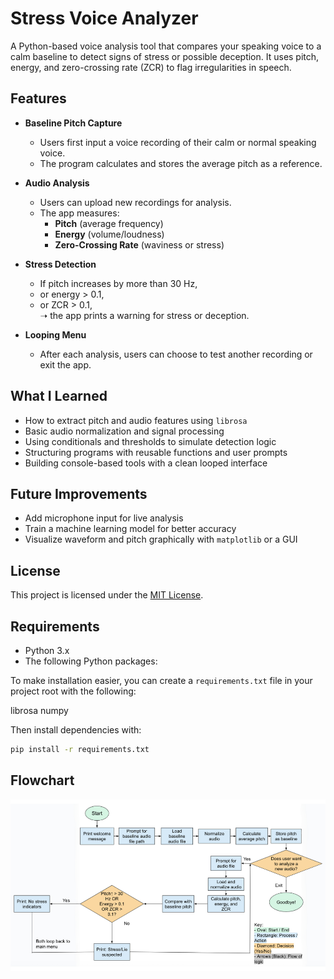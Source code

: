 # Stress Voice Analyzer

A Python-based voice analysis tool that compares your speaking voice to a calm baseline to detect signs of stress or possible deception. It uses pitch, energy, and zero-crossing rate (ZCR) to flag irregularities in speech.

## Features

- **Baseline Pitch Capture**
  - Users first input a voice recording of their calm or normal speaking voice.
  - The program calculates and stores the average pitch as a reference.

- **Audio Analysis**
  - Users can upload new recordings for analysis.
  - The app measures:
    - **Pitch** (average frequency)
    - **Energy** (volume/loudness)
    - **Zero-Crossing Rate** (waviness or stress)

- **Stress Detection**
  - If pitch increases by more than 30 Hz,
  - or energy > 0.1,
  - or ZCR > 0.1,  
    ➝ the app prints a warning for stress or deception.

- **Looping Menu**
  - After each analysis, users can choose to test another recording or exit the app.

## What I Learned

- How to extract pitch and audio features using `librosa`
- Basic audio normalization and signal processing
- Using conditionals and thresholds to simulate detection logic
- Structuring programs with reusable functions and user prompts
- Building console-based tools with a clean looped interface

## Future Improvements

- Add microphone input for live analysis
- Train a machine learning model for better accuracy
- Visualize waveform and pitch graphically with `matplotlib` or a GUI

## License

This project is licensed under the [MIT License](LICENSE).

## Requirements 

- Python 3.x
- The following Python packages:

To make installation easier, you can create a `requirements.txt` file in your project root with the following:

librosa
numpy


Then install dependencies with:

```bash
pip install -r requirements.txt
```

## Flowchart

![App Flowchart](images/lie-detector-flowchart.png)
